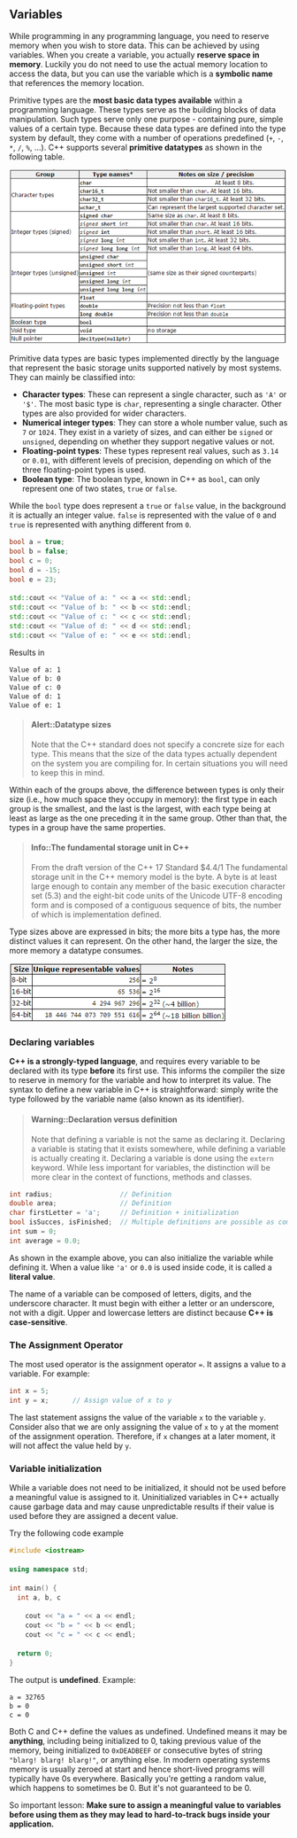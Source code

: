 ## Variables

While programming in any programming language, you need to reserve memory when you wish to store data. This can be achieved by using variables. When you create a variable, you actually **reserve space in memory**. Luckily you do not need to use the actual memory location to access the data, but you can use the variable which is a **symbolic name** that references the memory location.

Primitive types are the **most basic data types available** within a programming language. These types serve as the building blocks of data manipulation. Such types serve only one purpose - containing pure, simple values of a certain type. Because these data types are defined into the type system by default, they come with a number of operations predefined (`+`, `-`, `*`, `/`, `%`, ...). C++ supports several **primitive datatypes** as shown in the following table.

![C++ primitive data types](img/cpp_data_types.png)

Primitive data types are basic types implemented directly by the language that represent the basic storage units supported natively by most systems. They can mainly be classified into:
* **Character types**: These can represent a single character, such as `'A'` or `'$'`. The most basic type is `char`, representing a single character. Other types are also provided for wider characters.
* **Numerical integer types**: They can store a whole number value, such as `7` or `1024`. They exist in a variety of sizes, and can either be `signed` or `unsigned`, depending on whether they support negative values or not.
* **Floating-point types**: These types represent real values, such as `3.14` or `0.01`, with different levels of precision, depending on which of the three floating-point types is used.
* **Boolean type**: The boolean type, known in C++ as `bool`, can only represent one of two states, `true` or `false`.

While the `bool` type does represent a `true` or `false` value, in the background it is actually an integer value. `false` is represented with the value of `0` and `true` is represented with anything different from `0`.

```c++
bool a = true;
bool b = false;
bool c = 0;
bool d = -15;
bool e = 23;

std::cout << "Value of a: " << a << std::endl;
std::cout << "Value of b: " << b << std::endl;
std::cout << "Value of c: " << c << std::endl;
std::cout << "Value of d: " << d << std::endl;
std::cout << "Value of e: " << e << std::endl;
```

Results in

```text
Value of a: 1
Value of b: 0
Value of c: 0
Value of d: 1
Value of e: 1
```

> #### Alert::Datatype sizes
>
> Note that the C++ standard does not specify a concrete size for each type. This means that the size of the data types actually dependent on the system you are compiling for. In certain situations you will need to keep this in mind.

Within each of the groups above, the difference between types is only their size (i.e., how much space they occupy in memory): the first type in each group is the smallest, and the last is the largest, with each type being at least as large as the one preceding it in the same group. Other than that, the types in a group have the same properties.

> #### Info::The fundamental storage unit in C++
>
> From the draft version of the C++ 17 Standard $4.4/1
> The fundamental storage unit in the C++ memory model is the byte. A byte is at least large enough to contain any member of the basic execution character set (5.3) and the eight-bit code units of the Unicode UTF-8 encoding form and is composed of a contiguous sequence of bits, the number of which is implementation defined.

Type sizes above are expressed in bits; the more bits a type has, the more distinct values it can represent. On the other hand, the larger the size, the more memory a datatype consumes.

![C++ data type sizes](img/data_type_sizes.png)

### Declaring variables

**C++ is a strongly-typed language**, and requires every variable to be declared with its type **before** its first use. This informs the compiler the size to reserve in memory for the variable and how to interpret its value. The syntax to define a new variable in C++ is straightforward: simply write the type followed by the variable name (also known as its identifier).

> #### Warning::Declaration versus definition
>
> Note that defining a variable is not the same as declaring it. Declaring a variable is stating that it exists somewhere, while defining a variable is actually creating it. Declaring a variable is done using the `extern` keyword. While less important for variables, the distinction will be more clear in the context of functions, methods and classes.

```c++
int radius;                 // Definition
double area;                // Definition
char firstLetter = 'a';     // Definition + initialization
bool isSucces, isFinished;  // Multiple definitions are possible as comma separated list
int sum = 0;
int average = 0.0;
```

As shown in the example above, you can also initialize the variable while defining it. When a value like `'a'` or `0.0` is used inside code, it is called a **literal value**.

The name of a variable can be composed of letters, digits, and the underscore character. It must begin with either a letter or an underscore, not with a digit. Upper and lowercase letters are distinct because **C++ is case-sensitive**.

### The Assignment Operator

The most used operator is the assignment operator `=`. It assigns a value to a variable. For example:

```c++
int x = 5;
int y = x;      // Assign value of x to y
```

The last statement assigns the value of the variable `x` to the variable `y`. Consider also that we are only assigning the value of `x` to `y` at the moment of the assignment operation. Therefore, if `x` changes at a later moment, it will not affect the value held by `y`.

### Variable initialization

While a variable does not need to be initialized, it should not be used before a meaningful value is assigned to it. Uninitialized variables in C++ actually cause garbage data and may cause unpredictable results if their value is used before they are assigned a decent value.

Try the following code example

```c++
#include <iostream>

using namespace std;

int main() {
  int a, b, c

	cout << "a = " << a << endl;
	cout << "b = " << b << endl;
	cout << "c = " << c << endl;

  return 0;
}
```

The output is **undefined**. Example:

```text
a = 32765
b = 0
c = 0
```

Both C and C++ define the values as undefined. Undefined means it may be **anything**, including being initialized to 0, taking previous value of the memory, being initialized to `0xDEADBEEF` or consecutive bytes of string `"blarg! blarg! blarg!"`, or anything else. In modern operating systems memory is usually zeroed at start and hence short-lived programs will typically have 0s everywhere. Basically you're getting a random value, which happens to sometimes be 0. But it's not guaranteed to be 0.

So important lesson: **Make sure to assign a meaningful value to variables before using them as they may lead to hard-to-track bugs inside your application.**
